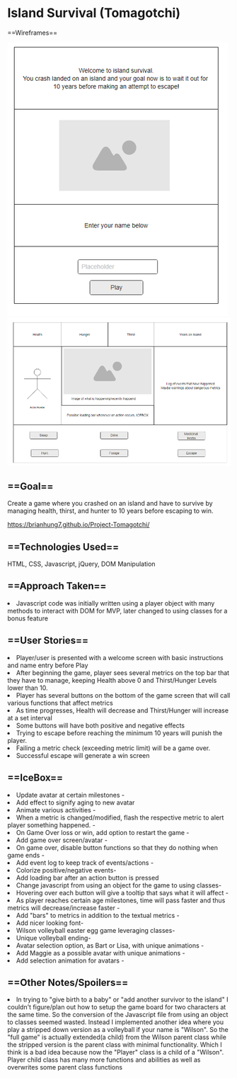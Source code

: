 # Island Survival (Tomagotchi)
==Wireframes==

<img src="imgs/wireframeWelcome.png" alt="Welcome Wireframe">
<img src="imgs/wireframeMain.png" alt="Gameplay Wireframe">

<h2>==Goal==</h2>
Create a game where you crashed on an island and have to survive by managing health, thirst, and hunter to 10 years before escaping to win.

https://brianhung7.github.io/Project-Tomagotchi/

<h2>==Technologies Used==</h2>
HTML, CSS, Javascript, jQuery, DOM Manipulation

<h2>==Approach Taken==</h2>
<li>Javascript code was initially written using a player object with many methods to interact with DOM for MVP, later changed to using classes for a bonus feature </li>

<h2>==User Stories==</h2>
<li>Player/user is presented with a welcome screen with basic instructions and name entry before Play </li>
<li>After beginning the game, player sees several metrics on the top bar that they have to manage, keeping Health above 0 and Thirst/Hunger Levels lower than 10. </li>
<li>Player has several buttons on the bottom of the game screen that will call various functions that affect metrics </li>
<li>As time progresses, Health will decrease and Thirst/Hunger will increase at a set interval</li> 
<li>Some buttons will have both positive and negative effects </li>
<li>Trying to escape before reaching the minimum  10 years will punish the player. </li>
<li>Failing a metric check (exceeding metric limit) will be a game over. </li>
<li>Successful escape will generate a win screen</li>

<h2>==IceBox==</h2>
<li>Update avatar at certain milestones -</li>
     <li>Add effect to signify aging to new avatar</li>
<li>Animate various activities -</li>
<li>When a metric is changed/modified, flash the respective metric to alert player something happened. -</li>
<li>On Game Over loss or win, add option to restart the game -</li>
<li>Add game over screen/avatar -</li>
<li>On game over, disable button functions so that they do nothing when game ends -</li>
<li>Add event log to keep track of events/actions -</li>
        <li>Colorize positive/negative events-</li>
<li>Add loading bar after an action button is pressed</li>
<li>Change javascript from using an object for the game to using classes-</li>
<li>Hovering over each button will give a tooltip that says what it will affect -</li>
<li>As player reaches certain age milestones, time will pass faster and thus metrics will decrease/increase faster - </li>
<li>Add "bars" to metrics in addition to the textual metrics -</li>
<li>Add nicer looking font-</li>
<li>Wilson volleyball easter egg game leveraging classes-</li>
<li>Unique volleyball ending-</li>
<li>Avatar selection option, as Bart or Lisa, with unique animations -</li>
<li>Add Maggie as a possible avatar with unique animations - </li>
<li>Add selection animation for avatars -</li>

<h2>==Other Notes/Spoilers==</h2>
<li>In trying to "give birth to a baby" or "add another survivor to the island" I couldn't figure/plan out how to setup the game board for two characters at the same time. So the conversion of the Javascript file from using an object to classes seemed wasted. Instead I implemented another idea where you play a stripped down version as a volleyball if your name is "Wilson". So the "full game" is actually extended(a child) from the Wilson parent class while the stripped version is the parent class with minimal functionality. Which I think is a bad idea because now the  "Player" class is a child of a "Wilson". Player child class has many more functions and abilities as well as overwrites some parent class functions</li>
